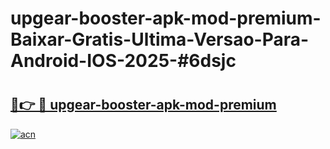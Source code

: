 # upgear-booster-apk-mod-premium-Baixar-Gratis-Ultima-Versao-Para-Android-IOS-2025-#6dsjc

# <h2><a href="https://ainizakaria.my?title=upgear-booster-apk-mod-premium&ref=25M">🔗👉 🔴 upgear-booster-apk-mod-premium</a></h2>

[![acn](https://github.com/user-attachments/assets/0f9c940e-d8b0-45ae-aac7-cd30a18b3e1c)](https://ainizakaria.my?title=upgear-booster-apk-mod-premium&ref=25M)

